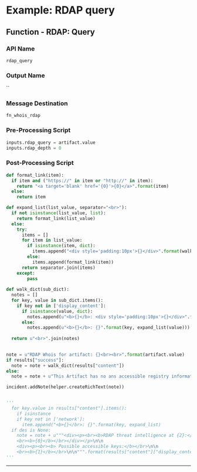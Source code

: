 <!--
    DO NOT MANUALLY EDIT THIS FILE
    THIS FILE IS AUTOMATICALLY GENERATED WITH resilient-sdk codegen
    Generated with resilient-sdk v51.0.2.2.1096
-->

# Example: RDAP query

## Function - RDAP: Query

### API Name
`rdap_query`

### Output Name
``

### Message Destination
`fn_whois_rdap`

### Pre-Processing Script
```python
inputs.rdap_query = artifact.value
inputs.rdap_depth = 0
```

### Post-Processing Script
```python
def format_link(item):
  if item and ("https://" in item or "http://" in item):
    return "<a target='blank' href='{0}'>{0}</a>".format(item)
  else:
    return item

def expand_list(list_value, separator="<br>"):
  if not isinstance(list_value, list):
    return format_link(list_value)
  else:
    try:
      items = []
      for item in list_value:
        if isinstance(item, dict):
          items.append("<div style='padding:10px'>{}</div>".format(walk_dict(item)))
        else:
          items.append(format_link(item))
      return separator.join(items)
    except:
        pass
    
def walk_dict(sub_dict):
  notes = []
  for key, value in sub_dict.items():
    if key not in ['display_content']:
      if isinstance(value, dict):
        notes.append(u"<b>{}</b>: <div style='padding:10px'>{}</div>".format(key, walk_dict(value)))
      else:
        notes.append(u"<b>{}</b>: {}".format(key, expand_list(value)))
      
  return u"<br>".join(notes)
    

note = u"RDAP Whois for artifact: {}<br><br>".format(artifact.value)
if results["success"]:
  note = note + walk_dict(results["content"])
else:
  note = note + u"This Artifact has no ans accessible registry information"

incident.addNote(helper.createRichText(note))


'''
  for key.value in results["content"].items():
    if isinstance
    if key not in ['network']:
      item.append("<b>{}</br>: {}".format(key, expand_list)
  if des is None:
    note = note + u"""<div><p><br><b>RDAP threat intelligence at {2}:</b></br>\n\n
    <br><b>{0}</b></br></div></p>\n\n
    <div><p><br><b> Possible accessible keys:</b></br>\n\n
    <br><b>{1}</b></br>\n\n""".format(results["content"]["display_content"],results["content"].keys(),results["metrics"]["timestamp"])
'''
```

---

